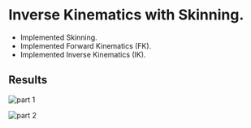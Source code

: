 	  
# Inverse Kinematics with Skinning.

* Implemented Skinning.
* Implemented Forward Kinematics (FK).
* Implemented Inverse Kinematics (IK).

## Results


![part 1](/results/pt1.gif)


![part 2](/results/pt2.gif)

